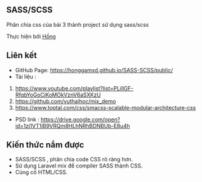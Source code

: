 ﻿
## SASS/SCSS
Phân chia css của bài 3 thành project sử dụng sass/scss

Thực hiện bởi [Hồng](https://github.com/honggamxd)

## Liên kết

- GitHub Page: https://honggamxd.github.io/SASS-SCSS/public/
- Tài liệu : 
1. https://www.youtube.com/playlist?list=PLillGF-RfqbYoGoCjKoMOkVznV6aSXKzU
2. https://github.com/vuthaihoc/mix_demo
3. https://www.toptal.com/css/smacss-scalable-modular-architecture-css

- PSD link : https://drive.google.com/open?id=1zj1VT1iB9VRQm8HLhNRhBDNBUb-E8u4h

## Kiến thức nắm được
- SASS/SCSS , phân chia code CSS rõ ràng hơn.
- Sử dụng Laravel mix để compiler SASS thành CSS.
- Củng cố HTML/CSS.



